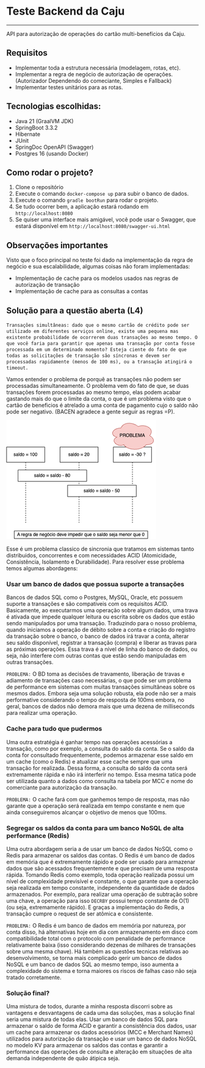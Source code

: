 # Teste Backend da Caju
---

API para autorização de operações do cartão multi-benefícios da Caju.

## Requisitos
- Implementar toda a estrutura necessária (modelagem, rotas, etc).
- Implementar a regra de negócio de autorização de operações. (Autorizador Dependendo do comeciante, Simples e Fallback)
- Implementar testes unitários para as rotas.

## Tecnologias escolhidas:
- Java 21 (GraalVM JDK)
- SpringBoot 3.3.2
- Hibernate 
- JUnit
- SpringDoc OpenAPI (Swagger)
- Postgres 16 (usando Docker)

## Como rodar o projeto?
1. Clone o repositório
2. Execute o comando `docker-compose up` para subir o banco de dados.
3. Execute o comando `gradle bootRun` para rodar o projeto.
4. Se tudo ocorrer bem, a aplicação estará rodando em `http://localhost:8080`
5. Se quiser uma interface mais amigável, você pode usar o Swagger, que estará disponível em `http://localhost:8080/swagger-ui.html`

## Observações importantes
Visto que o foco principal no teste foi dado na implementação da regra de negócio e sua escalabilidade, algumas coisas não foram implementadas:
- Implementação de cache para os modelos usados nas regras de autorização de transação
- Implementação de cache para as consultas a contas

## Solução para a questão aberta (L4)

```
Transações simultâneas: dado que o mesmo cartão de crédito pode ser utilizado em diferentes serviços online, existe uma pequena mas existente probabilidade de ocorrerem duas transações ao mesmo tempo. O que você faria para garantir que apenas uma transação por conta fosse processada em um determinado momento? Esteja ciente do fato de que todas as solicitações de transação são síncronas e devem ser processadas rapidamente (menos de 100 ms), ou a transação atingirá o timeout.
```

Vamos entender o problema de porquê as transações não podem ser processadas simultaneamente. O problema vem do fato de que, se duas transações forem processadas ao mesmo tempo, elas podem acabar gastando mais do que o limite da conta, o que é um problema visto que o cartão de beneficios é atrelado a uma conta de pagamento cujo o saldo não pode ser negativo. (BACEN agradece a gente seguir as regras =P).

![Exemplificação do problema](docs/caju_problema_l4_sincronia.png)

Esse é um problema classico de sincronia que tratamos em sistemas tanto distribuidos, concorrentes e com necessidades ACID (Atomicidade, Consistência, Isolamento e Durabilidade). Para resolver esse problema temos algumas abordagens:

### Usar um banco de dados que possua suporte a transações
Bancos de dados SQL como o Postgres, MySQL, Oracle, etc possuem suporte a transações e são compativeis com os requisitos ACID.
Basicamente, ao executarmos uma operação sobre algum dados, uma trava é ativada que impede qualquer leitura ou escrita sobre os dados que estão sendo manipulados por uma transação. Traduzindo para o nosso problema, quando iniciamos a operação de débito sobre a conta e criação do registro da transação sobre o banco, o banco de dados irá travar a conta, alterar seu saldo disponível, registrar a transação (compra) e liberar as travas para as próximas operações. Essa trava é a nível de linha do banco de dados, ou seja, não interfere com outras contas que estão sendo manipuladas em outras transações.

`PROBLEMA:` O BD toma as decisões de travamento, liberação de travas e adiamento de transações caso necessárias, o que pode ser um problema de performance em sistemas com muitas transações simultâneas sobre os mesmos dados. Embora seja uma solução robusta, ela pode não ser a mais performative considerando o tempo de resposta de 100ms embora, no geral, bancos de dados não demora mais que uma dezena de milliseconds para realizar uma operação.

### Cache para tudo que pudermos
Uma outra estratégia é ganhar tempo nas operações acessórias a transação, como por exemplo, a consulta do saldo da conta. Se o saldo da conta for consultado frequentemente, podemos armazenar esse saldo em um cache (como o Redis) e atualizar esse cache sempre que uma transação for realizada. Dessa forma, a consulta do saldo da conta será extremamente rápida e não irá interferir no tempo. Essa mesma tatíca pode ser utilizada quanto a dados como consulta na tabela por MCC e nome do comerciante para autorização da transação.

`PROBLEMA:` O cache fará com que ganhemos tempo de resposta, mas não garante que a operação será realizada em tempo
constante e nem que ainda conseguiremos alcançar o objetivo de menos que 100ms.

### Segregar os saldos da conta para um banco NoSQL de alta performance (Redis)
Uma outra abordagem seria a de usar um banco de dados NoSQL como o Redis para armazenar os saldos das contas. O Redis é um banco de dados em memória que é extremamente rápido e pode ser usado para armazenar dados que são acessados frequentemente e que precisam de uma resposta rápida. Tomando Redis como exemplo, toda operação realizada possui um nível de complexidade previsível e constante, o que garante que a operação seja realizada em tempo constante, independente da quantidade de dados armazenados.
Por exemplo, para realizar uma operação de subtração sobre uma chave, a operação para isso `DECRBY` possui tempo constante de O(1) (ou seja, extremamente rápido). E graças a implementação do Redis, a transação cumpre o request de ser atômica e consistente.

`PROBLEMA:` O Redis é um banco de dados em memória por natureza, por conta disso, há alternativas hoje em dia com armazenamento em disco com compatibilidade total com o protocolo com penalidade de performance relativamente baixa (isso considerando dezenas de milhares de transações sobre uma mesma chave). Há também as questões tecnicas relativas ao desenvolvimento, se torna mais complicado gerir um banco de dados NoSQL e um banco de dados SQL ao mesmo tempo, isso aumenta a complexidade do sistema e torna maiores os riscos de falhas caso não seja tratado corretamente.
 
### Solução final?
Uma mistura de todos, durante a minha resposta discorri sobre as vantagens e desvantagens de cada uma das soluções, mas a solução final seria uma mistura de todas elas. Usar um banco de dados SQL para armazenar o saldo de forma ACID e garantir a consistência dos dados, usar um cache para armazenar os dados acessórios (MCC e Merchant Names) utilizados para autorização da transação e usar um banco de dados NoSQL no modelo KV para armazenar os saldos das contas e garantir a performance das operações de consulta e alteração em situações de alta demanda independente de quão átipica seja.

